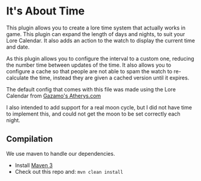 It's About Time
===============

This plugin allows you to create a lore time system that actually works in game. This plugin can expand the length of days and nights, to suit your Lore Calendar.
It also adds an action to the watch to display the current time and date.

As this plugin allows you to configure the interval to a custom one, reducing the number time between updates of the time.
It also allows you to configure a cache so that people are not able to spam the watch to re-calculate the time, instead they are given a cached version until it expires.

The default config that comes with this file was made using the Lore Calendar from [Gazamo's Atherys.com](http://atherys.com)


I also intended to add support for a real moon cycle, but I did not have time to implement this, and could not get the moon to be set correctly each night.

Compilation
-----------

We use maven to handle our dependencies.

* Install [Maven 3](http://maven.apache.org/download.html)
* Check out this repo and: `mvn clean install`